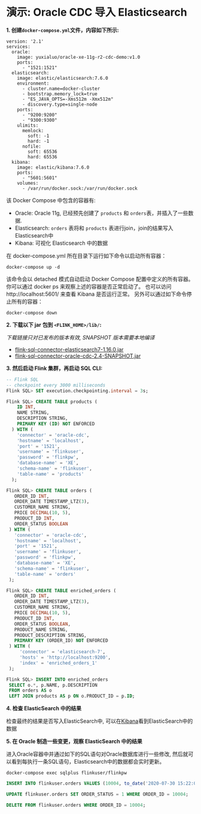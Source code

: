 # 演示: Oracle CDC 导入 Elasticsearch

**1. 创建`docker-compose.yml`文件，内容如下所示:**

```
version: '2.1'
services:
  oracle:
    image: yuxialuo/oracle-xe-11g-r2-cdc-demo:v1.0
    ports:
      - "1521:1521"
  elasticsearch:
    image: elastic/elasticsearch:7.6.0
    environment:
      - cluster.name=docker-cluster
      - bootstrap.memory_lock=true
      - "ES_JAVA_OPTS=-Xms512m -Xmx512m"
      - discovery.type=single-node
    ports:
      - "9200:9200"
      - "9300:9300"
    ulimits:
      memlock:
        soft: -1
        hard: -1
      nofile:
        soft: 65536
        hard: 65536
  kibana:
    image: elastic/kibana:7.6.0
    ports:
      - "5601:5601"
    volumes:
      - /var/run/docker.sock:/var/run/docker.sock
``` 
该 Docker Compose 中包含的容器有:
- Oracle: Oracle 11g, 已经预先创建了 `products` 和 `orders`表，并插入了一些数据. 
- Elasticsearch: `orders` 表将和 `products` 表进行join，join的结果写入Elasticsearch中
- Kibana: 可视化 Elasticsearch 中的数据

在 docker-compose.yml 所在目录下运行如下命令以启动所有容器：
```shell
docker-compose up -d
```
该命令会以 detached 模式自动启动 Docker Compose 配置中定义的所有容器。
你可以通过 docker ps 来观察上述的容器是否正常启动了。 也可以访问 http://localhost:5601/ 来查看 Kibana 是否运行正常。
另外可以通过如下命令停止所有的容器：

```shell
docker-compose down
````

**2. 下载以下 jar 包到 `<FLINK_HOME>/lib/`:**

*下载链接只对已发布的版本有效, SNAPSHOT 版本需要本地编译*

- [flink-sql-connector-elasticsearch7-1.16.0.jar](https://repo.maven.apache.org/maven2/org/apache/flink/flink-sql-connector-elasticsearch7/1.16.0/flink-sql-connector-elasticsearch7-1.16.0.jar)
- [flink-sql-connector-oracle-cdc-2.4-SNAPSHOT.jar](https://repo1.maven.org/maven2/com/ververica/flink-sql-connector-oracle-cdc/2.4-SNAPSHOT/flink-sql-connector-oracle-cdc-2.4-SNAPSHOT.jar)

**3. 然后启动 Flink 集群，再启动 SQL CLI:**

```sql
-- Flink SQL
-- checkpoint every 3000 milliseconds                       
Flink SQL> SET execution.checkpointing.interval = 3s;

Flink SQL> CREATE TABLE products (
    ID INT,
    NAME STRING,
    DESCRIPTION STRING,
    PRIMARY KEY (ID) NOT ENFORCED
  ) WITH (
    'connector' = 'oracle-cdc',
    'hostname' = 'localhost',
    'port' = '1521',
    'username' = 'flinkuser',
    'password' = 'flinkpw',
    'database-name' = 'XE',
    'schema-name' = 'flinkuser',  
    'table-name' = 'products'
  );

Flink SQL> CREATE TABLE orders (
   ORDER_ID INT,
   ORDER_DATE TIMESTAMP_LTZ(3),
   CUSTOMER_NAME STRING,
   PRICE DECIMAL(10, 5),
   PRODUCT_ID INT,
   ORDER_STATUS BOOLEAN
 ) WITH (
   'connector' = 'oracle-cdc',
   'hostname' = 'localhost',
   'port' = '1521',
   'username' = 'flinkuser',
   'password' = 'flinkpw',
   'database-name' = 'XE',
   'schema-name' = 'flinkuser',  
   'table-name' = 'orders'
 );

Flink SQL> CREATE TABLE enriched_orders (
   ORDER_ID INT,
   ORDER_DATE TIMESTAMP_LTZ(3),
   CUSTOMER_NAME STRING,
   PRICE DECIMAL(10, 5),
   PRODUCT_ID INT,
   ORDER_STATUS BOOLEAN,
   PRODUCT_NAME STRING,
   PRODUCT_DESCRIPTION STRING,
   PRIMARY KEY (ORDER_ID) NOT ENFORCED
 ) WITH (
     'connector' = 'elasticsearch-7',
     'hosts' = 'http://localhost:9200',
     'index' = 'enriched_orders_1'
 );

Flink SQL> INSERT INTO enriched_orders
 SELECT o.*, p.NAME, p.DESCRIPTION
 FROM orders AS o
 LEFT JOIN products AS p ON o.PRODUCT_ID = p.ID;
```

**4. 检查 ElasticSearch 中的结果**

检查最终的结果是否写入ElasticSearch中, 可以在[Kibana](http://localhost:5601/)看到ElasticSearch中的数据

**5. 在 Oracle 制造一些变更，观察 ElasticSearch 中的结果**

进入Oracle容器中并通过如下的SQL语句对Oracle数据库进行一些修改, 然后就可以看到每执行一条SQL语句，Elasticsearch中的数据都会实时更新。

```shell
docker-compose exec sqlplus flinkuser/flinkpw
```

```sql
INSERT INTO flinkuser.orders VALUES (10004, to_date('2020-07-30 15:22:00', 'yyyy-mm-dd hh24:mi:ss'), 'Jark', 29.71, 104, 0);

UPDATE flinkuser.orders SET ORDER_STATUS = 1 WHERE ORDER_ID = 10004;

DELETE FROM flinkuser.orders WHERE ORDER_ID = 10004;
```